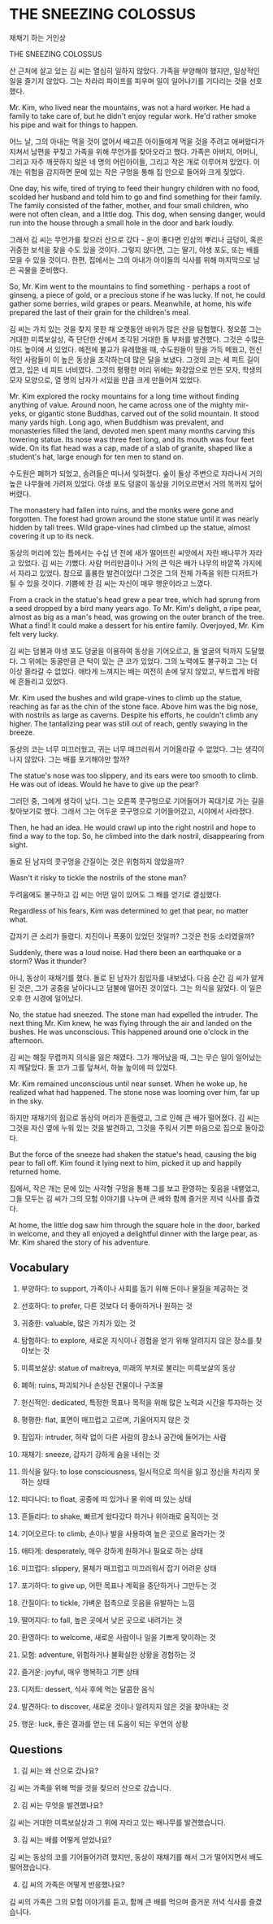 # THE SNEEZING COLOSSUS

재채기 하는 거인상

THE SNEEZING COLOSSUS

산 근처에 살고 있는 김 씨는 열심히 일하지 않았다. 가족을 부양해야 했지만, 일상적인 일을 즐기지 않았다. 그는 차라리 파이프를 피우며 일이 일어나기를 기다리는 것을 선호했다.

Mr. Kim, who lived near the mountains, was not a hard worker. He had a family to take care of, but he didn't enjoy regular work. He'd rather smoke his pipe and wait for things to happen.

어느 날, 그의 아내는 먹을 것이 없어서 배고픈 아이들에게 먹을 것을 주려고 애써왔다가 지쳐서 남편을 꾸짖고 가족을 위해 무언가를 찾아오라고 했다. 가족은 아버지, 어머니, 그리고 자주 깨끗하지 않은 네 명의 어린아이들, 그리고 작은 개로 이루어져 있었다. 이 개는 위험을 감지하면 문에 있는 작은 구멍을 통해 집 안으로 들어와 크게 짖었다.

One day, his wife, tired of trying to feed their hungry children with no food, scolded her husband and told him to go and find something for their family. The family consisted of the father, mother, and four small children, who were not often clean, and a little dog. This dog, when sensing danger, would run into the house through a small hole in the door and bark loudly.

그래서 김 씨는 무언가를 찾으러 산으로 갔다 - 운이 좋다면 인삼의 뿌리나 금덩이, 혹은 귀중한 보석을 찾을 수도 있을 것이다. 그렇지 않다면, 그는 딸기, 야생 포도, 또는 배를 모을 수 있을 것이다. 한편, 집에서는 그의 아내가 아이들의 식사를 위해 마지막으로 남은 곡물을 준비했다.

So, Mr. Kim went to the mountains to find something - perhaps a root of ginseng, a piece of gold, or a precious stone if he was lucky. If not, he could gather some berries, wild grapes or pears. Meanwhile, at home, his wife prepared the last of their grain for the children's meal.

김 씨는 가치 있는 것을 찾지 못한 채 오랫동안 바위가 많은 산을 탐험했다. 정오쯤 그는 거대한 미륵보살상, 즉 단단한 산에서 조각된 거대한 돌 부처를 발견했다. 그것은 수많은 야드 높이에 서 있었다. 예전에 불교가 유례했을 때, 수도원들이 땅을 가득 메웠고, 헌신적인 사람들이 이 높은 동상을 조각하는데 많은 달을 보냈다. 그것의 코는 세 피트 길이였고, 입은 네 피트 너비였다. 그것의 평평한 머리 위에는 화강암으로 만든 모자, 학생의 모자 모양으로, 열 명의 남자가 서있을 만큼 크게 만들어져 있었다.

Mr. Kim explored the rocky mountains for a long time without finding anything of value. Around noon, he came across one of the mighty mir-yeks, or gigantic stone Buddhas, carved out of the solid mountain. It stood many yards high. Long ago, when Buddhism was prevalent, and monasteries filled the land, devoted men spent many months carving this towering statue. Its nose was three feet long, and its mouth was four feet wide. On its flat head was a cap, made of a slab of granite, shaped like a student's hat, large enough for ten men to stand on.

수도원은 폐허가 되었고, 승려들은 떠나서 잊혀졌다. 숲이 돌상 주변으로 자라나서 거의 높은 나무들에 가려져 있었다. 야생 포도 덩굴이 동상을 기어오르면서 거의 목까지 덮어버렸다.

The monastery had fallen into ruins, and the monks were gone and forgotten. The forest had grown around the stone statue until it was nearly hidden by tall trees. Wild grape-vines had climbed up the statue, almost covering it up to its neck.

동상의 머리에 있는 틈에서는 수십 년 전에 새가 떨어뜨린 씨앗에서 자란 배나무가 자라고 있었다. 김 씨는 기뻤다. 사람 머리만큼이나 거의 큰 익은 배가 나무의 바깥쪽 가지에서 자라고 있었다. 참으로 훌륭한 발견이었다! 그것은 그의 전체 가족을 위한 디저트가 될 수 있을 것이다. 기쁨에 찬 김 씨는 자신이 매우 행운이라고 느꼈다.

From a crack in the statue's head grew a pear tree, which had sprung from a seed dropped by a bird many years ago. To Mr. Kim's delight, a ripe pear, almost as big as a man's head, was growing on the outer branch of the tree. What a find! It could make a dessert for his entire family. Overjoyed, Mr. Kim felt very lucky.

김 씨는 덤불과 야생 포도 덩굴을 이용하여 동상을 기어오르고, 돌 얼굴의 턱까지 도달했다. 그 위에는 동굴만큼 큰 턱이 있는 큰 코가 있었다. 그의 노력에도 불구하고 그는 더 이상 올라갈 수 없었다. 애타게 느껴지는 배는 여전히 손에 닿지 않았고, 부드럽게 바람에 흔들리고 있었다.

Mr. Kim used the bushes and wild grape-vines to climb up the statue, reaching as far as the chin of the stone face. Above him was the big nose, with nostrils as large as caverns. Despite his efforts, he couldn't climb any higher. The tantalizing pear was still out of reach, gently swaying in the breeze.

동상의 코는 너무 미끄러웠고, 귀는 너무 매끄러워서 기어올라갈 수 없었다. 그는 생각이 나지 않았다. 그는 배를 포기해야만 할까?

The statue's nose was too slippery, and its ears were too smooth to climb. He was out of ideas. Would he have to give up the pear?

그러던 중, 그에게 생각이 났다. 그는 오른쪽 콧구멍으로 기어들어가 꼭대기로 가는 길을 찾아보기로 했다. 그래서 그는 어두운 콧구멍으로 기어들어갔고, 시야에서 사라졌다.

Then, he had an idea. He would crawl up into the right nostril and hope to find a way to the top. So, he climbed into the dark nostril, disappearing from sight.

돌로 된 남자의 콧구멍을 간질이는 것은 위험하지 않았을까?

Wasn't it risky to tickle the nostrils of the stone man?

두려움에도 불구하고 김 씨는 어떤 일이 있어도 그 배를 얻기로 결심했다.

Regardless of his fears, Kim was determined to get that pear, no matter what.

갑자기 큰 소리가 들렸다. 지진이나 폭풍이 있었던 것일까? 그것은 천둥 소리였을까?

Suddenly, there was a loud noise. Had there been an earthquake or a storm? Was it thunder?

아니, 동상이 재채기를 했다. 돌로 된 남자가 침입자를 내보냈다. 다음 순간 김 씨가 알게 된 것은, 그가 공중을 날아다니고 덤불에 떨어진 것이었다. 그는 의식을 잃었다. 이 일은 오후 한 시경에 일어났다.

No, the statue had sneezed. The stone man had expelled the intruder. The next thing Mr. Kim knew, he was flying through the air and landed on the bushes. He was unconscious. This happened around one o'clock in the afternoon.

김 씨는 해질 무렵까지 의식을 잃은 채였다. 그가 깨어났을 때, 그는 무슨 일이 일어났는지 깨달았다. 돌 코가 그를 덮쳐서, 하늘 높이에 떠 있었다.

Mr. Kim remained unconscious until near sunset. When he woke up, he realized what had happened. The stone nose was looming over him, far up in the sky.

하지만 재채기의 힘으로 동상의 머리가 흔들렸고, 그로 인해 큰 배가 떨어졌다. 김 씨는 그것을 자신 옆에 누워 있는 것을 발견하고, 그것을 주워서 기쁜 마음으로 집으로 돌아갔다.

But the force of the sneeze had shaken the statue's head, causing the big pear to fall off. Kim found it lying next to him, picked it up and happily returned home.

집에서, 작은 개는 문에 있는 사각형 구멍을 통해 그를 보고 환영하는 짖음을 내뱉었고, 그들 모두는 김 씨가 그의 모험 이야기를 나누며 큰 배와 함께 즐거운 저녁 식사를 즐겼다.

At home, the little dog saw him through the square hole in the door, barked in welcome, and they all enjoyed a delightful dinner with the large pear, as Mr. Kim shared the story of his adventure.

## Vocabulary

1. 부양하다: to support, 가족이나 사회를 돕기 위해 돈이나 물질을 제공하는 것

2. 선호하다: to prefer, 다른 것보다 더 좋아하거나 원하는 것

3. 귀중한: valuable, 많은 가치가 있는 것

4. 탐험하다: to explore, 새로운 지식이나 경험을 얻기 위해 알려지지 않은 장소를 찾아보는 것

5. 미륵보살상: statue of maitreya, 미래의 부처로 불리는 미륵보살의 동상

6. 폐허: ruins, 파괴되거나 손상된 건물이나 구조물

7. 헌신적인: dedicated, 특정한 목표나 목적을 위해 많은 노력과 시간을 투자하는 것

8. 평평한: flat, 표면이 매끄럽고 고르며, 기울어지지 않은 것

9. 침입자: intruder, 허락 없이 다른 사람의 장소나 공간에 들어가는 사람

10. 재채기: sneeze, 갑자기 강하게 숨을 내쉬는 것

11. 의식을 잃다: to lose consciousness, 일시적으로 의식을 잃고 정신을 차리지 못하는 상태

12. 떠다니다: to float, 공중에 떠 있거나 물 위에 떠 있는 상태

13. 흔들리다: to shake, 빠르게 왔다갔다 하거나 위아래로 움직이는 것

14. 기어오르다: to climb, 손이나 발을 사용하여 높은 곳으로 올라가는 것

15. 애타게: desperately, 매우 강하게 원하거나 필요로 하는 상태

16. 미끄럽다: slippery, 물체가 매끄럽고 미끄러워서 잡기 어려운 상태

17. 포기하다: to give up, 어떤 목표나 계획을 중단하거나 그만두는 것

18. 간질이다: to tickle, 가벼운 접촉으로 웃음을 유발하는 느낌

19. 떨어지다: to fall, 높은 곳에서 낮은 곳으로 내려가는 것

20. 환영하다: to welcome, 새로운 사람이나 일을 기쁘게 맞이하는 것

21. 모험: adventure, 위험하거나 불확실한 상황을 경험하는 것

22. 즐거운: joyful, 매우 행복하고 기쁜 상태

23. 디저트: dessert, 식사 후에 먹는 달콤한 음식

24. 발견하다: to discover, 새로운 것이나 알려지지 않은 것을 찾아내는 것

25. 행운: luck, 좋은 결과를 얻는 데 도움이 되는 우연의 상황

## Questions

1. 김 씨는 왜 산으로 갔나요?

김 씨는 가족을 위해 먹을 것을 찾으러 산으로 갔습니다.

2. 김 씨는 무엇을 발견했나요?

김 씨는 거대한 미륵보살상과 그 위에 자라고 있는 배나무를 발견했습니다.

3. 김 씨는 배를 어떻게 얻었나요?

김 씨는 동상의 코를 기어들어가려 했지만, 동상이 재채기를 해서 그가 떨어지면서 배도 떨어졌습니다.

4. 김 씨의 가족은 어떻게 반응했나요?

김 씨의 가족은 그의 모험 이야기를 듣고, 함께 큰 배를 먹으며 즐거운 저녁 식사를 즐겼습니다.

